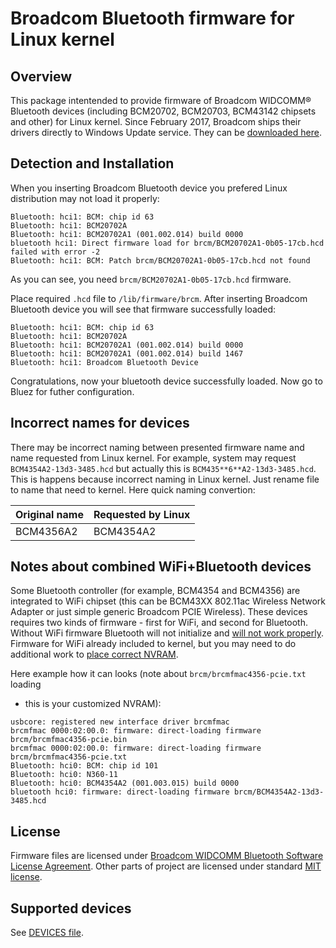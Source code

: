 # Broadcom Bluetooth firmware for Linux kernel

## Overview
This package intentended to provide firmware of Broadcom WIDCOMM® Bluetooth
devices (including BCM20702, BCM20703, BCM43142 chipsets and other) for Linux
kernel. Since February 2017, Broadcom ships their drivers directly to Windows
Update service. They can be [downloaded here](http://www.catalog.update.microsoft.com/Search.aspx?q=Broadcom+bluetooth).

## Detection and Installation

When you inserting Broadcom Bluetooth device you prefered Linux distribution
may not load it properly:

```
Bluetooth: hci1: BCM: chip id 63
Bluetooth: hci1: BCM20702A
Bluetooth: hci1: BCM20702A1 (001.002.014) build 0000
bluetooth hci1: Direct firmware load for brcm/BCM20702A1-0b05-17cb.hcd failed with error -2
Bluetooth: hci1: BCM: Patch brcm/BCM20702A1-0b05-17cb.hcd not found
```

As you can see, you need `brcm/BCM20702A1-0b05-17cb.hcd` firmware.

Place required `.hcd` file to `/lib/firmware/brcm`. After inserting Broadcom
Bluetooth device you will see that firmware successfully loaded:

```
Bluetooth: hci1: BCM: chip id 63
Bluetooth: hci1: BCM20702A
Bluetooth: hci1: BCM20702A1 (001.002.014) build 0000
Bluetooth: hci1: BCM20702A1 (001.002.014) build 1467
Bluetooth: hci1: Broadcom Bluetooth Device
```

Congratulations, now your bluetooth device successfully loaded. Now go to Bluez
for futher configuration.

## Incorrect names for devices

There may be incorrect naming between presented firmware name and name
requested from Linux kernel. For example, system may request `BCM4354A2-13d3-3485.hcd`
but actually this is `BCM435**6**A2-13d3-3485.hcd`. This is happens because
incorrect naming in Linux kernel. Just rename file to name that need to
kernel. Here quick naming convertion:

| Original name | Requested by Linux |
|---------------|--------------------|
| BCM4356A2     | BCM4354A2          |

## Notes about combined WiFi+Bluetooth devices

Some Bluetooth controller (for example, BCM4354 and BCM4356) are integrated to
WiFi chipset (this can be BCM43XX 802.11ac Wireless Network Adapter or just
simple generic Broadcom PCIE Wireless). These devices requires two kinds of
firmware - first for WiFi, and second for Bluetooth. Without WiFi firmware
Bluetooth will not initialize and [will not work properly](https://github.com/winterheart/broadcom-bt-firmware/issues/3#issuecomment-318512097).
Firmware for WiFi already included to kernel, but you may need to do additional
work to [place correct NVRAM](https://wireless.wiki.kernel.org/en/users/drivers/brcm80211#broadcom_brcmfmac_driver).

Here example how it can looks (note about `brcm/brcmfmac4356-pcie.txt` loading
- this is your customized NVRAM):

```
usbcore: registered new interface driver brcmfmac
brcmfmac 0000:02:00.0: firmware: direct-loading firmware brcm/brcmfmac4356-pcie.bin
brcmfmac 0000:02:00.0: firmware: direct-loading firmware brcm/brcmfmac4356-pcie.txt
Bluetooth: hci0: BCM: chip id 101
Bluetooth: hci0: N360-11
Bluetooth: hci0: BCM4354A2 (001.003.015) build 0000
bluetooth hci0: firmware: direct-loading firmware brcm/BCM4354A2-13d3-3485.hcd
```

## License

Firmware files are licensed under [Broadcom WIDCOMM Bluetooth Software License Agreement](LICENSE.broadcom_bcm20702).
Other parts of project are licensed under standard [MIT license](LICENSE.MIT.txt).

## Supported devices

See [DEVICES file](DEVICES.md).

